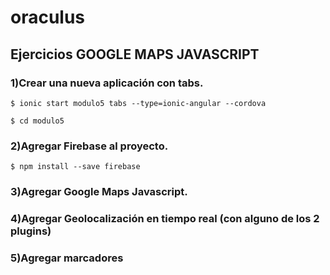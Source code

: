 # oraculus

## Ejercicios GOOGLE MAPS JAVASCRIPT

### 1)Crear una nueva aplicación con tabs.
```
$ ionic start modulo5 tabs --type=ionic-angular --cordova

$ cd modulo5
```

### 2)Agregar Firebase al proyecto.
```
$ npm install --save firebase
```

### 3)Agregar Google Maps Javascript.
### 4)Agregar Geolocalización en tiempo real (con alguno de los 2 plugins)
### 5)Agregar marcadores
